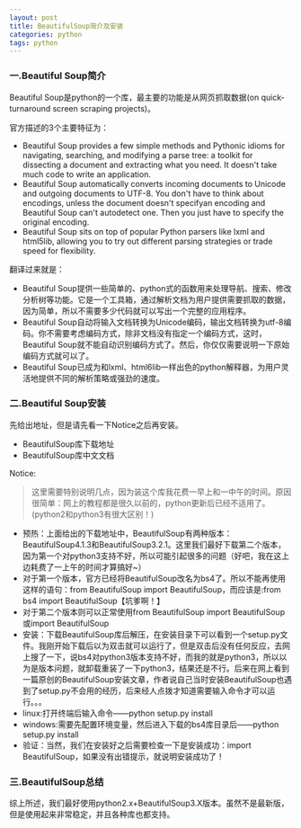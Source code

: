 ```yaml
---
layout: post
title: BeautifulSoup简介及安装
categories: python
tags: python
---
```


### 一.Beautiful Soup简介

Beautiful Soup是python的一个库，最主要的功能是从网页抓取数据(on quick-turnaround screen scraping projects)。

官方描述的3个主要特征为：

* Beautiful Soup provides a few simple methods and Pythonic idioms for navigating, searching, and modifying a parse tree: a toolkit for dissecting a document and extracting what you need. It doesn't take much code to write an application.
* Beautiful Soup automatically converts incoming documents to Unicode and outgoing documents to UTF-8. You don't have to think about encodings, unless the document doesn't specifyan encoding and Beautiful Soup can't autodetect one. Then you just have to specify the original encoding.
* Beautiful Soup sits on top of popular Python parsers like lxml and html5lib, allowing you to try out different parsing strategies or trade speed for flexibility.


翻译过来就是：

* Beautiful Soup提供一些简单的、python式的函数用来处理导航、搜索、修改分析树等功能。它是一个工具箱，通过解析文档为用户提供需要抓取的数据，因为简单，所以不需要多少代码就可以写出一个完整的应用程序。
* Beautiful Soup自动将输入文档转换为Unicode编码，输出文档转换为utf-8编码。你不需要考虑编码方式，除非文档没有指定一个编码方式，这时，Beautiful Soup就不能自动识别编码方式了。然后，你仅仅需要说明一下原始编码方式就可以了。
* Beautiful Soup已成为和lxml、html6lib一样出色的python解释器，为用户灵活地提供不同的解析策略或强劲的速度。

### 二.Beautiful Soup安装

先给出地址，但是请先看一下Notice之后再安装。

* BeautifulSoup库下载地址
* BeautifulSoup库中文文档

Notice:

> 这里需要特别说明几点，因为装这个库我花费一早上和一中午的时间。原因很简单：网上的教程都是很久以前的，python更新后已经不适用了。(python2和python3有很大区别！)

* 预热：上面给出的下载地址中，BeautifulSoup有两种版本：BeautifulSoup4.1.3和BeautifulSoup3.2.1。这里我们最好下载第二个版本，因为第一个对python3支持不好，所以可能引起很多的问题（好吧，我在这上边耗费了一上午的时间才算搞好~）
* 对于第一个版本，官方已经将BeautifulSoup改名为bs4了。所以不能再使用这样的语句：from BeautifulSoup import BeautifulSoup，而应该是:from bs4 import BeautifulSoup【坑爹啊！】
* 对于第二个版本则可以正常使用from BeautifulSoup import BeautifulSoup或import BeautifulSoup
* 安装：下载BeautifulSoup库后解压，在安装目录下可以看到一个setup.py文件。我刚开始下载后以为双击就可以运行了，但是双击后没有任何反应，去网上搜了一下，说bs4对python3版本支持不好，而我的就是python3，所以以为是版本问题，就卸载重装了一下python3，结果还是不行。后来在网上看到一篇原创的BeautifulSoup安装文章，作者说自己当时安装BeautifulSoup也遇到了setup.py不会用的经历，后来经人点拨才知道需要输入命令才可以运行。。。
* linux:打开终端后输入命令——python setup.py install
* windows:需要先配置环境变量，然后进入下载的bs4库目录后——python setup.py install
* 验证：当然，我们在安装好之后需要检查一下是安装成功：import BeautifulSoup，如果没有出错提示，就说明安装成功了！

### 三.BeautifulSoup总结

综上所述，我们最好使用python2.x+BeautifulSoup3.X版本。虽然不是最新版，但是使用起来非常稳定，并且各种库也都支持。